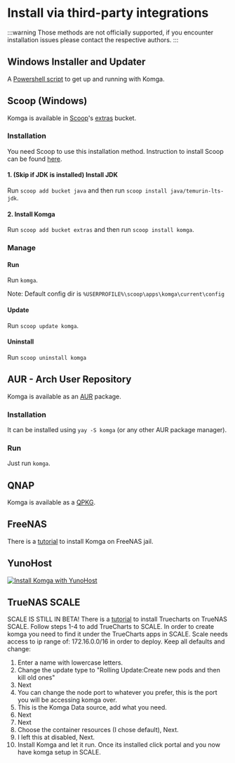 # Install via third-party integrations

:::warning
Those methods are not officially supported, if you encounter installation issues please contact the respective authors.
:::

## Windows Installer and Updater

A [Powershell script](https://github.com/losslesspng/SetUpKomgaJava) to get up and running with Komga.

## Scoop (Windows)

Komga is available in [Scoop](https://github.com/ScoopInstaller/Scoop)'s [extras](https://github.com/ScoopInstaller/Extras) bucket.

### Installation

You need Scoop to use this installation method. Instruction to install Scoop can be found [here](https://github.com/ScoopInstaller/Scoop#installation).

#### 1. (Skip if JDK is installed) Install JDK
Run `scoop add bucket java` and then run `scoop install java/temurin-lts-jdk`.

#### 2. Install Komga
Run `scoop add bucket extras` and then run `scoop install komga`.

### Manage
#### Run
Run `komga`.

Note: Default config dir is `%USERPROFILE%\scoop\apps\komga\current\config`

#### Update
Run `scoop update komga`.

#### Uninstall
Run `scoop uninstall komga`

## AUR - Arch User Repository

Komga is available as an [AUR](https://aur.archlinux.org/packages/komga/) package.

### Installation

It can be installed using `yay -S komga` (or any other AUR package manager).

### Run

Just run `komga`.

## QNAP

Komga is available as a [QPKG](https://www.qnapclub.eu/en/qpkg/853).

## FreeNAS

There is a [tutorial](https://blog.tommyku.com/blog/deploying-komga-on-freenas-jail/) to install Komga on FreeNAS jail.

## YunoHost

[![Install Komga with YunoHost](https://install-app.yunohost.org/install-with-yunohost.svg)](https://install-app.yunohost.org/?app=komga)

## TrueNAS SCALE
SCALE IS STILL IN BETA!
There is a [tutorial](https://truecharts.org/manual/Quick-Start%20Guides/01-Open-Apps/) to install Truecharts on TrueNAS SCALE. Follow steps 1-4 to add TrueCharts to SCALE. 
In order to create komga you need to find it under the TrueCharts apps in SCALE.
Scale needs access to ip range of: 172.16.0.0/16 in order to deploy. 
Keep all defaults and change:  
1. Enter a name with lowercase letters.
2. Change the update type to "Rolling Update:Create new pods and then kill old ones"
3. Next
4. You can change the node port to whatever you prefer, this is the port you will be accessing komga over. 
5. This is the Komga Data source, add what you need. 
6. Next
7. Next
8. Choose the container resources (I chose default), Next.
9. I left this at disabled, Next.
10. Install Komga and let it run. 
Once its installed click portal and you  now have komga setup in SCALE. 
